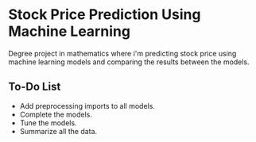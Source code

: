 # Stock Price Prediction Using Machine Learning

 Degree project in mathematics where i'm predicting stock price using machine learning models and comparing the results between the models.

 ## To-Do List

* Add preprocessing imports to all models.
* Complete the models.
* Tune the models.
* Summarize all the data.
